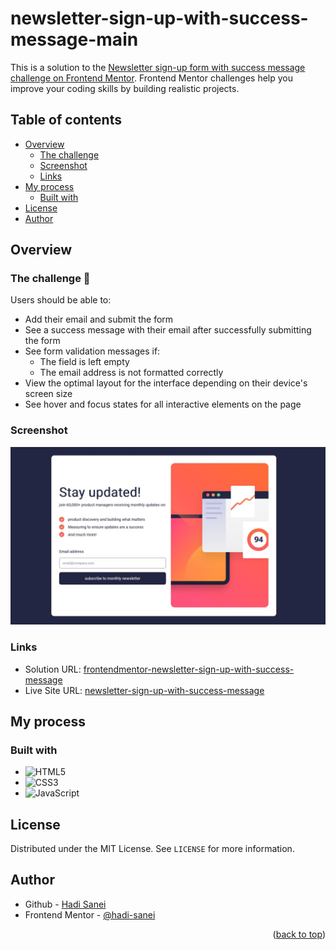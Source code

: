 <a id="newsletter-sign-up-with-success-message"></a>

# newsletter-sign-up-with-success-message-main
This is a solution to the [Newsletter sign-up form with success message challenge on Frontend Mentor](https://www.frontendmentor.io/challenges/newsletter-signup-form-with-success-message-3FC1AZbNrv). Frontend Mentor challenges help you improve your coding skills by building realistic projects. 

## Table of contents

- [Overview](#overview)
  - [The challenge](#the-challenge)
  - [Screenshot](#screenshot)
  - [Links](#links)
- [My process](#my-process)
  - [Built with](#built-with)
- [License](#license)
- [Author](#author)

## Overview

### The challenge 🎯 <a id="the-challenge"></a>

Users should be able to:

- Add their email and submit the form
- See a success message with their email after successfully submitting the form
- See form validation messages if:
  - The field is left empty
  - The email address is not formatted correctly
- View the optimal layout for the interface depending on their device's screen size
- See hover and focus states for all interactive elements on the page

### Screenshot
![Screenshot-newsletter-sign-up-with-success-message](./assets/images/newsletter-sign-up-with-success-message-main.JPG)


### Links

- Solution URL: [frontendmentor-newsletter-sign-up-with-success-message](https://www.frontendmentor.io/solutions/htmlcssjs-Ugg0vkvQye)
- Live Site URL: [newsletter-sign-up-with-success-message](https://hadi-sanei.github.io/mini-project-newsletter-sign-up-with-success-message-main)


## My process

### Built with

- ![HTML5](https://img.shields.io/badge/html5-%23E34F26.svg?style=for-the-badge&logo=html5&logoColor=white)
- ![CSS3](https://img.shields.io/badge/css3-%231572B6.svg?style=for-the-badge&logo=css3&logoColor=white)
- ![JavaScript](https://img.shields.io/badge/javascript-%23323330.svg?style=for-the-badge&logo=javascript&logoColor=%23F7DF1E)

## License

Distributed under the MIT License. See `LICENSE` for more information.

## Author

- Github - [Hadi Sanei](https://github.com/hadi-sanei)
- Frontend Mentor - [@hadi-sanei](https://www.frontendmentor.io/profile/hadi-sanei)

<p align="right">(<a href="#newsletter-sign-up-with-success-message">back to top</a>)</p>